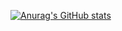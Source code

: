 [![Anurag's GitHub stats](https://github-readme-stats.vercel.app/api?username=Imbozter&theme=solarized-dark&bg_color=-144,cf3a76,e0ac42,&show_icons=true)](https://github.com/anuraghazra/github-readme-stats)
